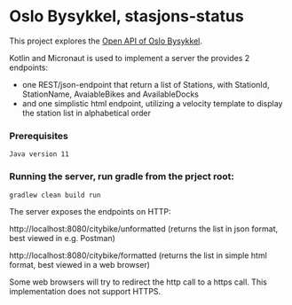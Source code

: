 # Oslo Bysykkel, stasjons-status

This project explores the [Open API of Oslo Bysykkel](https://oslobysykkel.no/apne-data/sanntid).

Kotlin and Micronaut is used to implement a server the provides 2 endpoints:

- one REST/json-endpoint that return a list of Stations, with StationId, StationName, AvaiableBikes and AvailableDocks
- and one simplistic html endpoint, utilizing a velocity template to display the station list in alphabetical order

### Prerequisites
```
Java version 11
```

### Running the server, run gradle from the prject root:

```
gradlew clean build run
```

The server exposes the endpoints on HTTP:

http://localhost:8080/citybike/unformatted (returns the list in json format, best viewed in e.g. Postman)

http://localhost:8080/citybike/formatted (returns the list in simple html format, best viewed in a web browser)

Some web browsers will try to redirect the http call to a https call. This implementation does not support HTTPS.



